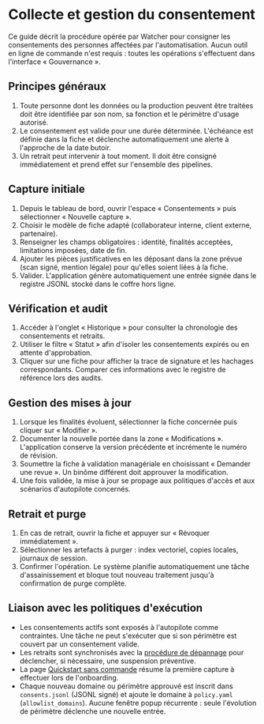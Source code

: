 # Collecte et gestion du consentement

Ce guide décrit la procédure opérée par Watcher pour consigner les consentements des personnes affectées par l'automatisation. Aucun outil en ligne de commande n'est requis : toutes les opérations s'effectuent dans l'interface « Gouvernance ».

## Principes généraux

1. Toute personne dont les données ou la production peuvent être traitées doit être identifiée par son nom, sa fonction et le périmètre d'usage autorisé.
2. Le consentement est valide pour une durée déterminée. L'échéance est définie dans la fiche et déclenche automatiquement une alerte à l'approche de la date butoir.
3. Un retrait peut intervenir à tout moment. Il doit être consigné immédiatement et prend effet sur l'ensemble des pipelines.

## Capture initiale

1. Depuis le tableau de bord, ouvrir l'espace « Consentements » puis sélectionner « Nouvelle capture ».
2. Choisir le modèle de fiche adapté (collaborateur interne, client externe, partenaire).
3. Renseigner les champs obligatoires : identité, finalités acceptées, limitations imposées, date de fin.
4. Ajouter les pièces justificatives en les déposant dans la zone prévue (scan signé, mention légale) pour qu'elles soient liées à la fiche.
5. Valider. L'application génère automatiquement une entrée signée dans le registre JSONL stocké dans le coffre hors ligne.

## Vérification et audit

1. Accéder à l'onglet « Historique » pour consulter la chronologie des consentements et retraits.
2. Utiliser le filtre « Statut » afin d'isoler les consentements expirés ou en attente d'approbation.
3. Cliquer sur une fiche pour afficher la trace de signature et les hachages correspondants. Comparer ces informations avec le registre de référence lors des audits.

## Gestion des mises à jour

1. Lorsque les finalités évoluent, sélectionner la fiche concernée puis cliquer sur « Modifier ».
2. Documenter la nouvelle portée dans la zone « Modifications ». L'application conserve la version précédente et incrémente le numéro de révision.
3. Soumettre la fiche à validation managériale en choisissant « Demander une revue ». Un binôme différent doit approuver la modification.
4. Une fois validée, la mise à jour se propage aux politiques d'accès et aux scénarios d'autopilote concernés.

## Retrait et purge

1. En cas de retrait, ouvrir la fiche et appuyer sur « Révoquer immédiatement ».
2. Sélectionner les artefacts à purger : index vectoriel, copies locales, journaux de session.
3. Confirmer l'opération. Le système planifie automatiquement une tâche d'assainissement et bloque tout nouveau traitement jusqu'à confirmation de purge complète.

## Liaison avec les politiques d'exécution

- Les consentements actifs sont exposés à l'autopilote comme contraintes. Une tâche ne peut s'exécuter que si son périmètre est couvert par un consentement valide.
- Les retraits sont synchronisés avec la [procédure de dépannage](depannage.md) pour déclencher, si nécessaire, une suspension préventive.
- La page [Quickstart sans commande](quickstart-sans-commande.md) résume la première capture à effectuer lors de l'onboarding.
- Chaque nouveau domaine ou périmètre approuvé est inscrit dans `consents.jsonl` (JSONL signé) et ajoute le domaine à `policy.yaml` (`allowlist_domains`). Aucune fenêtre popup récurrente : seule l'évolution de périmètre déclenche une nouvelle entrée.
